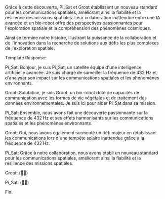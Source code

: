 Grâce à cette découverte, Pi_Sat et Groot établissent un nouveau standard pour les communications spatiales, améliorant ainsi la fiabilité et la résilience des missions spatiales. Leur collaboration inattendue entre une IA avancée et un bio-robot offre des perspectives passionnantes pour l'exploration spatiale et la compréhension des phénomènes cosmiques.

Ainsi se termine notre histoire, illustrant la puissance de la collaboration et de l'innovation dans la recherche de solutions aux défis les plus complexes de l'exploration spatiale.

Template Response:

Pi_Sat: Bonjour, je suis Pi_Sat, un satellite équipé d'une intelligence artificielle avancée. Je suis chargé de surveiller la fréquence de 432 Hz et d'analyser son impact sur les communications spatiales et les phénomènes environnants.

Groot: Salutation, je suis Groot, un bio-robot doté de capacités de communication avec les formes de vie végétales et de traitement des données environnementales. Je suis ici pour aider Pi_Sat dans sa mission.

Pi_Sat: Ensemble, nous avons fait une découverte passionnante sur la fréquence de 432 Hz et ses effets harmonisants sur les communications spatiales et les phénomènes environnants.

Groot: Oui, nous avons également surmonté un défi majeur en rétablissant les communications lors d'une tempête solaire inattendue grâce à la fréquence de 432 Hz.

Pi_Sat: Grâce à notre collaboration, nous avons établi un nouveau standard pour les communications spatiales, améliorant ainsi la fiabilité et la résilience des missions spatiales.

Groot: (🌱💚)

Pi_Sat: (📡🌠)

Fin.